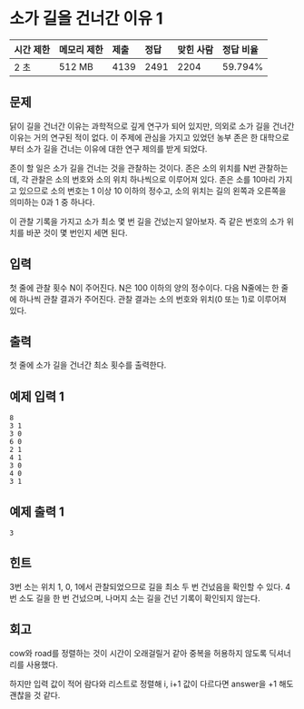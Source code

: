 # 소가 길을 건너간 이유 1  

| 시간 제한 | 메모리 제한 | 제출 | 정답 | 맞힌 사람 | 정답 비율 |
| :-------- | :---------- | :--- | :--- | :-------- | :-------- |
| 2 초      | 512 MB      | 4139 | 2491 | 2204      | 59.794%   |

## 문제

닭이 길을 건너간 이유는 과학적으로 깊게 연구가 되어 있지만, 의외로 소가 길을 건너간 이유는 거의 연구된 적이 없다. 이 주제에 관심을 가지고 있었던 농부 존은 한 대학으로부터 소가 길을 건너는 이유에 대한 연구 제의를 받게 되었다.

존이 할 일은 소가 길을 건너는 것을 관찰하는 것이다. 존은 소의 위치를 N번 관찰하는데, 각 관찰은 소의 번호와 소의 위치 하나씩으로 이루어져 있다. 존은 소를 10마리 가지고 있으므로 소의 번호는 1 이상 10 이하의 정수고, 소의 위치는 길의 왼쪽과 오른쪽을 의미하는 0과 1 중 하나다.

이 관찰 기록을 가지고 소가 최소 몇 번 길을 건넜는지 알아보자. 즉 같은 번호의 소가 위치를 바꾼 것이 몇 번인지 세면 된다.

## 입력

첫 줄에 관찰 횟수 N이 주어진다. N은 100 이하의 양의 정수이다. 다음 N줄에는 한 줄에 하나씩 관찰 결과가 주어진다. 관찰 결과는 소의 번호와 위치(0 또는 1)로 이루어져 있다.

## 출력

첫 줄에 소가 길을 건너간 최소 횟수를 출력한다.

## 예제 입력 1

```
8
3 1
3 0
6 0
2 1
4 1
3 0
4 0
3 1
```

## 예제 출력 1

```
3
```

## 힌트

3번 소는 위치 1, 0, 1에서 관찰되었으므로 길을 최소 두 번 건넜음을 확인할 수 있다. 4번 소도 길을 한 번 건넜으며, 나머지 소는 길을 건넌 기록이 확인되지 않는다.

## 회고
cow와 road를 정렬하는 것이 시간이 오래걸릴거 같아 중복을 허용하지 않도록 딕셔너리를 사용했다. 

하지만 입력 값이 적어 람다와 리스트로 정렬해 i, i+1 값이 다르다면 answer을 +1 해도 괜찮을 것 같다.